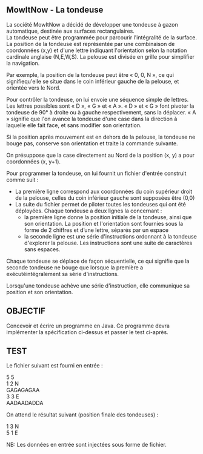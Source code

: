 ## MowItNow - La tondeuse

La société MowItNow a décidé de développer une tondeuse à gazon automatique, destinée aux surfaces rectangulaires.  
La  tondeuse  peut  être  programmée  pour  parcourir  l'intégralité  de  la  surface.  La position de la tondeuse est représentée par une combinaison de coordonnées (x,y) et d'une lettre indiquant l'orientation selon la notation cardinale anglaise (N,E,W,S). La pelouse est divisée en grille pour simplifier la navigation.

Par exemple, la position de la tondeuse peut être « 0, 0, N », ce qui signifiequ'elle se situe dans le coin inférieur gauche de la pelouse, et orientée vers le Nord.

Pour contrôler la tondeuse, on lui envoie une séquence simple de lettres. Les lettres possibles sont « D », « G » et « A ». « D » et « G » font pivoter la tondeuse de 90° à droite ou à gauche respectivement, sans la déplacer. « A » signifie que l'on avance la tondeuse d'une case dans la direction à laquelle elle fait face, et sans modifier son orientation.

Si la position après mouvement est en dehors de la pelouse, la tondeuse ne bouge pas, conserve son orientation et traite la commande suivante.

On  présuppose  que  la  case  directement  au  Nord  de  la  position  (x,  y)  a  pour coordonnées (x, y+1).

Pour programmer la tondeuse, on lui fournit un fichier d'entrée construit comme suit :
- La première ligne correspond aux coordonnées du coin supérieur droit de la pelouse, celles du coin inférieur gauche sont supposées être (0,0)
- La  suite  du  fichier  permet  de  piloter  toutes  les  tondeuses  qui  ont  été déployées. Chaque tondeuse a deux lignes la concernant :
    - la  première  ligne  donne  la  position  initiale  de  la  tondeuse,  ainsi  que son orientation. La position et l'orientation sont fournies sous la forme de 2 chiffres et d’une lettre, séparés par un espace
    - la seconde ligne est une série d'instructions ordonnant à la tondeuse d'explorer la pelouse. Les instructions sont une suite de caractères sans espaces.

Chaque tondeuse se déplace de façon séquentielle, ce qui signifie que la seconde tondeuse  ne  bouge  que  lorsque  la  première  a  exécutéintégralement  sa  série d'instructions.

Lorsqu'une tondeuse achève une série d'instruction, elle communique sa position et son orientation.

## OBJECTIF

Concevoir  et  écrire  un  programme en Java. Ce  programme  devra  implémenter  la spécification ci-dessus et passer le test ci-après.

## TEST

Le fichier suivant est fourni en entrée :

5 5  
1 2 N  
GAGAGAGAA  
3 3 E  
AADAADADDA

On attend le résultat suivant (position finale des tondeuses) :

1 3 N  
5 1 E

NB: Les données en entrée sont injectées sous forme de fichier.
